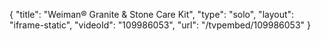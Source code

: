 {
    "title": "Weiman&reg; Granite &amp; Stone Care Kit",
    "type": "solo",
    "layout": "iframe-static",
    "videoId": "109986053",
    "url": "\/tvpembed\/109986053"
}